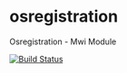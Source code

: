 osregistration
==============

Osregistration - Mwi Module

[![Build Status](https://secure.travis-ci.org/Myopengrid/osregistration.png)](http://travis-ci.org/Myopengrid/osregistration)
